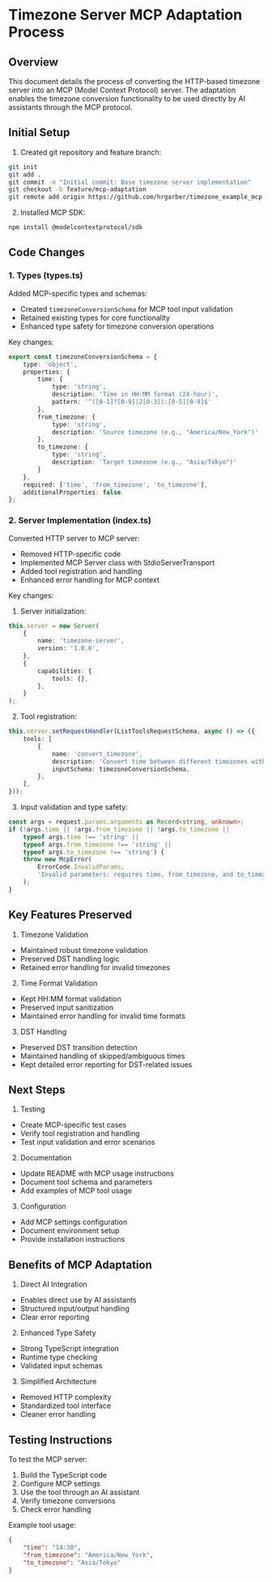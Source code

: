 # Timezone Server MCP Adaptation Process

## Overview
This document details the process of converting the HTTP-based timezone server into an MCP (Model Context Protocol) server. The adaptation enables the timezone conversion functionality to be used directly by AI assistants through the MCP protocol.

## Initial Setup

1. Created git repository and feature branch:
```bash
git init
git add .
git commit -m "Initial commit: Base timezone server implementation"
git checkout -b feature/mcp-adaptation
git remote add origin https://github.com/hrgarber/timezone_example_mcp.git
```

2. Installed MCP SDK:
```bash
npm install @modelcontextprotocol/sdk
```

## Code Changes

### 1. Types (types.ts)

Added MCP-specific types and schemas:
- Created `timezoneConversionSchema` for MCP tool input validation
- Retained existing types for core functionality
- Enhanced type safety for timezone conversion operations

Key changes:
```typescript
export const timezoneConversionSchema = {
    type: 'object',
    properties: {
        time: {
            type: 'string',
            description: 'Time in HH:MM format (24-hour)',
            pattern: '^([0-1]?[0-9]|2[0-3]):[0-5][0-9]$'
        },
        from_timezone: {
            type: 'string',
            description: 'Source timezone (e.g., "America/New_York")'
        },
        to_timezone: {
            type: 'string',
            description: 'Target timezone (e.g., "Asia/Tokyo")'
        }
    },
    required: ['time', 'from_timezone', 'to_timezone'],
    additionalProperties: false
};
```

### 2. Server Implementation (index.ts)

Converted HTTP server to MCP server:
- Removed HTTP-specific code
- Implemented MCP Server class with StdioServerTransport
- Added tool registration and handling
- Enhanced error handling for MCP context

Key changes:
1. Server initialization:
```typescript
this.server = new Server(
    {
        name: 'timezone-server',
        version: '1.0.0',
    },
    {
        capabilities: {
            tools: {},
        },
    }
);
```

2. Tool registration:
```typescript
this.server.setRequestHandler(ListToolsRequestSchema, async () => ({
    tools: [
        {
            name: 'convert_timezone',
            description: 'Convert time between different timezones with DST handling',
            inputSchema: timezoneConversionSchema,
        },
    ],
}));
```

3. Input validation and type safety:
```typescript
const args = request.params.arguments as Record<string, unknown>;
if (!args.time || !args.from_timezone || !args.to_timezone || 
    typeof args.time !== 'string' || 
    typeof args.from_timezone !== 'string' || 
    typeof args.to_timezone !== 'string') {
    throw new McpError(
        ErrorCode.InvalidParams,
        'Invalid parameters: requires time, from_timezone, and to_timezone as strings'
    );
}
```

## Key Features Preserved

1. Timezone Validation
- Maintained robust timezone validation
- Preserved DST handling logic
- Retained error handling for invalid timezones

2. Time Format Validation
- Kept HH:MM format validation
- Preserved input sanitization
- Maintained error handling for invalid time formats

3. DST Handling
- Preserved DST transition detection
- Maintained handling of skipped/ambiguous times
- Kept detailed error reporting for DST-related issues

## Next Steps

1. Testing
- Create MCP-specific test cases
- Verify tool registration and handling
- Test input validation and error scenarios

2. Documentation
- Update README with MCP usage instructions
- Document tool schema and parameters
- Add examples of MCP tool usage

3. Configuration
- Add MCP settings configuration
- Document environment setup
- Provide installation instructions

## Benefits of MCP Adaptation

1. Direct AI Integration
- Enables direct use by AI assistants
- Structured input/output handling
- Clear error reporting

2. Enhanced Type Safety
- Strong TypeScript integration
- Runtime type checking
- Validated input schemas

3. Simplified Architecture
- Removed HTTP complexity
- Standardized tool interface
- Cleaner error handling

## Testing Instructions

To test the MCP server:
1. Build the TypeScript code
2. Configure MCP settings
3. Use the tool through an AI assistant
4. Verify timezone conversions
5. Check error handling

Example tool usage:
```json
{
    "time": "14:30",
    "from_timezone": "America/New_York",
    "to_timezone": "Asia/Tokyo"
}